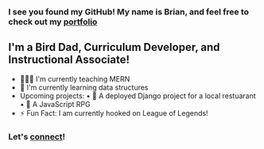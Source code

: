 ### I see you found my GitHub! My name is Brian, and feel free to check out my [portfolio][website]

## I'm a Bird Dad, Curriculum Developer, and Instructional Associate!
- 🧑🏽‍🏫 I'm currently teaching MERN
- 🌱 I'm currently learning data structures
- Upcoming projects: 
    • 🍨 A deployed Django project for a local restuarant
    • 👾 A JavaScript RPG
- ⚡️ Fun Fact: I am currently hooked on League of Legends!

### Let's [connect]!   

[website]: https://www.briankrabec.com/
[connect]: https://www.linkedin.com/in/bkrabec/